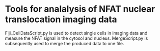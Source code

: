 # Tools for analalysis of NFAT nuclear translocation imaging data

Fiji_CellDataScript.py is used to detect single cells in imaging data and measure the NFAT signal 
in the cytosol and nucleus. 
MergeScript.py is subsequently used to merge the produced data to one file.
